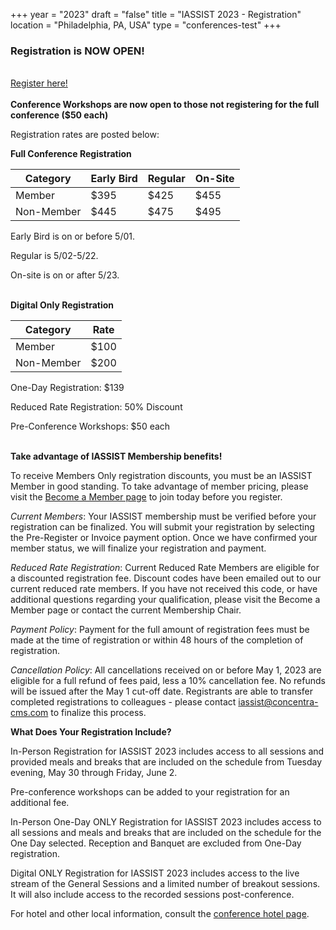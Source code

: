 +++
year = "2023"
draft = "false"
title = "IASSIST 2023 - Registration"
location = "Philadelphia, PA, USA"
type = "conferences-test"
+++

### Registration is **NOW OPEN!**

<br /><a class="btn btn-template-main" href="https://concentracms.regfox.com/iassist2023">Register here! <i class="fas fa-external-link-alt"></i></a><br /><br />
**Conference Workshops are now open to those not registering for the full conference ($50 each)**

Registration rates are posted below:

**Full Conference Registration**

Category|Early Bird|Regular|On-Site|
---|---|---|---|
Member|$395|$425|$455|
Non-Member|$445|$475|$495|

Early Bird is on or before 5/01.

Regular is 5/02-5/22.

On-site is on or after 5/23.
<br/>
<br/>

**Digital Only Registration**

Category|Rate|
---|---|
Member|$100|
Non-Member|$200|

One-Day Registration: $139

Reduced Rate Registration: 50% Discount

Pre-Conference Workshops: $50 each
<br/>
<br/>

**Take advantage of IASSIST Membership benefits!** 

To receive Members Only registration discounts, you must be an IASSIST Member in good standing. To take advantage of member pricing, please visit the [Become a Member page](/about/become-a-member/) to join today before you register.

*Current Members*: Your IASSIST membership must be verified before your registration can be finalized. You will submit your registration by selecting the Pre-Register or Invoice payment option. Once we have confirmed your member status, we will finalize your registration and payment.

*Reduced Rate Registration*: Current Reduced Rate Members are eligible for a discounted registration fee. Discount codes have been emailed out to our current reduced rate members. If you have not received this code, or have additional questions regarding your qualification, please visit the Become a Member page or contact the current Membership Chair.

*Payment Policy*: Payment for the full amount of registration fees must be made at the time of registration or within 48 hours of the completion of registration.

*Cancellation Policy*: All cancellations received on or before May 1, 2023 are eligible for a full refund of fees paid, less a 10% cancellation fee. No refunds will be issued after the May 1 cut-off date. Registrants are able to transfer completed registrations to colleagues - please contact iassist@concentra-cms.com to finalize this process.

**What Does Your Registration Include?**

In-Person Registration for IASSIST 2023 includes access to all sessions and provided meals and breaks that are included on the schedule from Tuesday evening, May 30 through Friday, June 2. 

Pre-conference workshops can be added to your registration for an additional fee.

In-Person One-Day ONLY Registration for IASSIST 2023 includes access to all sessions and meals and breaks that are included on the schedule for the One Day selected. Reception and Banquet are excluded from One-Day registration.

Digital ONLY Registration for IASSIST 2023 includes access to the live stream of the General Sessions and a limited number of breakout sessions. It will also include access to the recorded sessions post-conference.


For hotel and other local information, consult the [conference hotel page](/conferences/iassist2023/conference-hotel-and-accommodation/).


